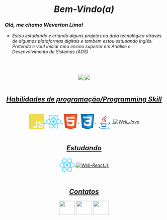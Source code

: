 
<h1 align="center"><em> Bem-Vindo(a)<em></h1>
  
### Olá, me chamo Weverton Lima!<br>

* _Estou estudando e criando alguns projetos na área tecnológica através de algumas plataformas digitais e também estou estudando Inglês.<br>
Pretendo e vou! iniciar meu ensino superior em Análise e Desenvolvimento de Sistemas (ADS)_
<br><br><br><br>

<div align="center">
  <a href="https://github.com/wevertonbarbosa">
  <img height="180em" src="https://github-readme-stats.vercel.app/api?username=Wevertonbarbosa&show_icons=true&theme=blue-green&include_all_commits=true&count_private=true"/>
  <img height="180em" src="https://github-readme-stats.vercel.app/api/top-langs/?username=Wevertonbarbosa&layout=compact&langs_count=7&theme=blue-green"/>
</div>


<div style="display: inline_block" align="center"><br>  
  <h2> Habilidades de programação/Programming Skill </h2><br>
  <img align="center" alt="Well-Js" height="50" width="50" src="https://raw.githubusercontent.com/devicons/devicon/master/icons/javascript/javascript-plain.svg">
  <img align="center" alt="Well-React.js" height="50" width="50" src="https://raw.githubusercontent.com/devicons/devicon/master/icons/react/react-original.svg">
  <img align="center" alt="Well-HTML5" height="50" width="50" src="https://raw.githubusercontent.com/devicons/devicon/master/icons/html5/html5-original.svg">
  <img align="center" alt="Well-CSS3" height="50" width="50" src="https://raw.githubusercontent.com/devicons/devicon/master/icons/css3/css3-original.svg">
  <img align="center" alt="Well_Java" height="50" width="50" src="https://raw.githubusercontent.com/devicons/devicon/master/icons/java/java-original.svg">
  <img align="center" alt="Well_Java" height="50" width="50" src="https://miro.medium.com/max/652/1*N0XV3gco7Ed4brMoxwdjVg.png">
  <br><br>
  
  
  
  ##  _Estudando_
 
<img align="center" alt="Well-React.js" height="50"  width="50" src="https://raw.githubusercontent.com/devicons/devicon/master/icons/react/react-original.svg">
<img align="center" alt="Well-React.js" height="60"  width="60" src="https://cdn-icons-png.flaticon.com/512/5526/5526264.png">
<br><br>


## *Contatos*
<a href="https://instagram.com/wevertonlbs" target="_blank"><img src="https://cdn-icons.flaticon.com/png/512/4494/premium/4494488.png?token=exp=1660546443~hmac=16e0d35faa9aa83577fdb87e19ac270b" target="_blank" height="45" width="50"></a>
<a href = "mailto:wevertonlbs00@gmail.com"><img src="https://cdn-icons-png.flaticon.com/512/5968/5968534.png" height="45" width="50" target="_blank"></a>
<a href="https://www.linkedin.com/in/wevertonbarbosa00" target="_blank"><img src="https://cdn-icons.flaticon.com/png/512/3256/premium/3256016.png?token=exp=1660546443~hmac=e528a6690ea0a3f9ec83ac7d6afbe434" height="45" width="50" target="_blank"></a> 

</div><br>


